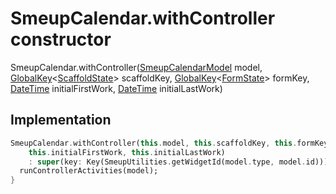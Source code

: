 


# SmeupCalendar.withController constructor







SmeupCalendar.withController([SmeupCalendarModel](../../smeup_models_widgets_smeup_calendar_model/SmeupCalendarModel-class.md) model, [GlobalKey](https://api.flutter.dev/flutter/widgets/GlobalKey-class.html)&lt;[ScaffoldState](https://api.flutter.dev/flutter/material/ScaffoldState-class.html)> scaffoldKey, [GlobalKey](https://api.flutter.dev/flutter/widgets/GlobalKey-class.html)&lt;[FormState](https://api.flutter.dev/flutter/widgets/FormState-class.html)> formKey, [DateTime](https://api.flutter.dev/flutter/dart-core/DateTime-class.html) initialFirstWork, [DateTime](https://api.flutter.dev/flutter/dart-core/DateTime-class.html) initialLastWork)





## Implementation

```dart
SmeupCalendar.withController(this.model, this.scaffoldKey, this.formKey,
    this.initialFirstWork, this.initialLastWork)
    : super(key: Key(SmeupUtilities.getWidgetId(model.type, model.id))) {
  runControllerActivities(model);
}
```







